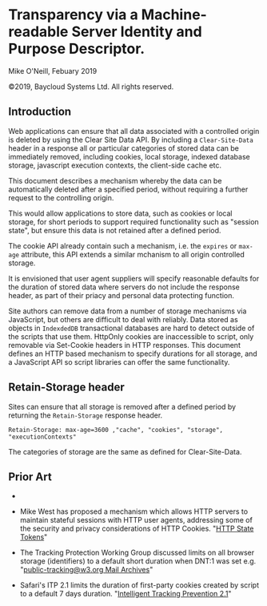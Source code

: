 # Transparency via a Machine-readable Server Identity and Purpose Descriptor.
Mike O'Neill, Febuary 2019

©2019, Baycloud Systems Ltd. All rights reserved.

## Introduction
Web applications can ensure that all data associated with a controlled origin is deleted by using the Clear Site Data API. 
By including a `Clear-Site-Data` header in a response all or particular categories of stored data can be immediately removed, including cookies, local storage, indexed database storage, javascript execution contexts, the client-side cache etc.

This document describes a mechanism whereby the data can be automatically deleted after a specified period, without requiring a further request to the controlling origin.

This would allow applications to store data, such as cookies or local storage, for short periods to support required functionality such as  "session state", but ensure this data is not retained after a defined period. 

The cookie API already contain such a mechanism, i.e. the `expires` or `max-age` attribute, this API extends a similar mchanism to all origin controlled storage. 

It is envisioned that user agent suppliers will specify reasonable defaults for the duration of stored data where servers do not include the response header, as part of their priacy and personal data protecting function.

Site authors can remove data from a number of storage mechanisms via JavaScript, but others are difficult to deal with reliably. Data stored as objects in `IndexdedDB` transactional databases are hard to detect outside of the scripts that use them. HttpOnly cookies are inaccessible to script, only removable via Set-Cookie headers in HTTP responses. This document defines an HTTP based mechanism to specify durations for all storage, and a JavaScript API so script libraries can offer the same functionality.

## Retain-Storage header
Sites can ensure that all storage is removed after a defined period by returning the `Retain-Storage` response header.

`Retain-Storage: max-age=3600 ,"cache", "cookies", "storage", "executionContexts"`

The categories of storage are the same as defined for Clear-Site-Data.

## Prior Art
*   


*   Mike West has proposed a mechanism which allows HTTP servers to maintain stateful sessions with HTTP user agents, addressing some of the security and privacy considerations of HTTP Cookies. "[HTTP State Tokens](https://mikewest.github.io/http-state-tokens/draft-west-http-state-tokens.html)" 

*   The Tracking Protection Working Group discussed limits on all browser storage (identifiers) to a default short duration when DNT:1 was set e.g. "[public-tracking@w3.org Mail Archives](https://lists.w3.org/Archives/Public/public-tracking/2013Jun/0262.html)" 

* Safari's ITP 2.1 limits the duration of first-party cookies created by script to a default 7 days duration. "[Intelligent Tracking Prevention 2.1](https://webkit.org/blog/8613/intelligent-tracking-prevention-2-1/)"



  

